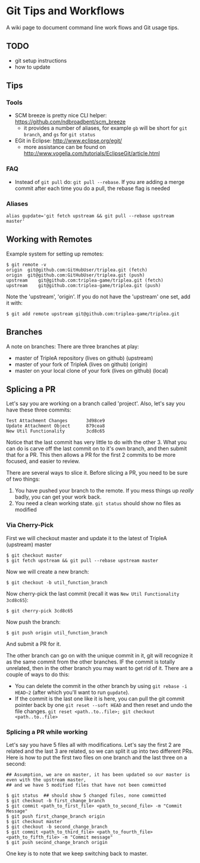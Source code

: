 # Git Tips and Workflows
A wiki page to document command line work flows and Git usage tips.

## TODO
- git setup instructions
- how to update

## Tips

### Tools
- SCM breeze is pretty nice CLI helper: https://github.com/ndbroadbent/scm_breeze
  - it provides a number of aliases, for example `gb` will be short for `git branch`, and `gs` for `git status`
- EGit in Eclipse: http://www.eclipse.org/egit/
  - more assistance can be found on http://www.vogella.com/tutorials/EclipseGit/article.html

### FAQ
- Instead of `git pull` do: `git pull --rebase`. If you are adding a merge commit after each time you do a pull, the rebase flag is needed

### Aliases
```
alias gupdate='git fetch upstream && git pull --rebase upstream master'
```

## Working with Remotes
Example system for setting up remotes:
```
$ git remote -v
origin	git@github.com:GitHubUser/triplea.git (fetch)
origin	git@github.com:GitHubUser/triplea.git (push)
upstream	git@github.com:triplea-game/triplea.git (fetch)
upstream	git@github.com:triplea-game/triplea.git (push)
```
Note the 'upstream', 'origin'. If you do not have the 'upstream' one set, add it with:
```
$ git add remote upstream git@github.com:triplea-game/triplea.git
```

## Branches
A note on branches: There are three branches at play:
- master of TripleA repository (lives on github)  (upstream)
- master of your fork of TripleA (lives on github)  (origin)
- master on your local clone of your fork (lives on github)  (local)

## Splicing a PR

Let's say you are working on a branch called 'project'.
Also, let's say you have these three commits:
```
Test Attachment Changes       3d98ce9
Update Attachment Object      879cea8
New Util Functionality        3cd8c65
```

Notice that the last commit has very little to do with the other 3. What you can do is carve off the last commit on to it's own branch, and then submit that for a PR. This then allows a PR for the first 2 commits to be more focused, and easier to review. 

There are several ways to slice it. Before slicing a PR, you need to be sure of two things:
1. You have pushed your branch to the remote. If you mess things up *really* badly, you can get your work back.
2. You need a clean working state. `git status` should show no files as modified

### Via Cherry-Pick

First we will checkout master and update it to the latest of TripleA (upstream) master
```
$ git checkout master
$ git fetch upstream && git pull --rebase upstream master
```

Now we will create a new branch:
```
$ git checkout -b util_function_branch
```

Now cherry-pick the last commit (recall it was `New Util Functionality        3cd8c65`):
```
$ git cherry-pick 3cd8c65
```

Now push the branch:
```
$ git push origin util_function_branch
```
And submit a PR for it.

The other branch can go on with the unique commit in it, git will recognize it as the same commit from the other branches. IF the commit is totally unrelated, then in the other branch you may want to get rid of it. There are a couple of ways to do this:
- You can delete the commit in the other branch by using `git rebase -i HEAD~2` (after which you'll want to run `gupdate`). 
- If the commit is the last one like it is here, you can pull the git commit pointer back by one `git reset --soft HEAD` and then reset and undo the file changes. `git reset <path..to..file>; git checkout <path..to..file>`

### Splicing a PR while working
Let's say you have 5 files all with modifications. Let's say the first 2 are related and the last 3 are related, so we can split it up into two different PRs. Here is how to put the first two files on one branch and the last three on a second:

```
## Assumption, we are on master, it has been updated so our master is even with the upstream master,
## and we have 5 modified files that have not been committed

$ git status  ## should show 5 changed files, none committed
$ git checkout -b first_change_branch
$ git commit <path_to_first_file> <path_to_second_file> -m "Commit Message"
$ git push first_change_branch origin
$ git checkout master
$ git checkout -b second_change_branch
$ git commit <path_to_third_file> <path_to_fourth_file> <path_to_fifth_file> -m "Commit message"
$ git push second_change_branch origin
```

One key is to note that we keep switching back to master.
